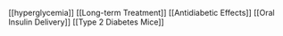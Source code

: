 [[hyperglycemia]]
[[Long-term Treatment]]
[[Antidiabetic Effects]]
[[Oral Insulin Delivery]]
[[Type 2 Diabetes Mice]]
